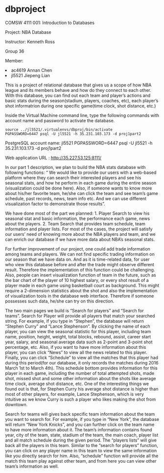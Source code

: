 # dbproject

COMSW 4111 001: Introduction to Databases

Project: NBA Database

Instructor: Kenneth Ross

Group 36

Member: 
<li>ac4619 Annan Chen
<li>jl5521 Jiepeng Lian



This is a project of relational database that gives us a scope of how NBA league and its members behave and how do they connect to each other. With this database, you can find out each team and player’s actions and basic stats during the season(stadium, players, coaches, etc), each player’s shot informatrion during one specific game(time clock, shot distance, etc.)

Inside the Virtual Machine command line, type the following commands with account name and password to activate the database. 
```console
source ../jl5521/.virtualenvs/dbproj/bin/activate
PGPASSWORD=6447 psql -U jl5521 -h 35.231.103.173 -d proj1part2
```

PostgreSQL account name: jl5521
PGPASSWORD=6447 psql -U jl5521 -h 35.231.103.173 -d proj1part2


Web application URL : http://35.227.53.125:8111/

In our part 1 description, we plan to build the NBA stats database with following functions: “ We would like to provide our users with a web-based platform where they can search their interested players and see his seasonal stats, and how he perform in each game during the entire season (visualization could be done here). Also, if someone wants to know more about his/her favorite team, he/she can click the team and see team’s game schedule, past records, news, team info etc. And we can use different visualization factor to demonstrate those results”. 

We have done most of the part we planned: 1. Player Search to view his seasonal stat and basic information, the performance each game, news about the players. 2. Team Search that provides team schedule, team information and player lists. For most of the cases, the project will satisfy our users’ need of knowing more about the NBA players and team, and we can enrich our database if we have more data about NBA’s seasonal stats. 

For further improvement of our project, one could add trade information among teams and players. We can not find specific trading information on our season that we have data on. And as it is time-related data, for user who view this database before and after the trade might observe different result. Therefore the implementation of this function could be challenging. Also, people can insert visualization function of team in the future, such as the bar chart of the player of 10 highest salary, or every shot result of a player made in each game using basketball court as background. This might require a 2-dimension statistics about the shot and also the implementation of visualization tools in the database web interface. Therefore if someone possesses such data, he/she can try on this direction.  

The two main pages we build is “Search for players” and “Search for teams”. 
Search for Player will provide all players that match your searched string. For example, if you type in “Stephen”, the database will return “Stephen Curry” and “Lance Stephenson”. By clicking the name of each player, you can view the seasonal statistic for this player, including team name, position, height, weight, total blocks, rebound, assist, career start year, salary, and seasonal average data such as 2-point and 3-point shot percentage, etc. Also, if you want to have more information about this player, you can click “News” to view all the news related to this player. Finally, you can click “Schedule” to view all the matches that this player had during this period(for our database, it only records the matches during 2016 March 1st to March 4th). This schedule bottom provides information for this player in each game, including the number of total attempted shots, made shot, missed shot and some other information about the shots like average time clock, average shot distance, etc. One of the interesting things we found out is that, for Stephen Curry his average shot distance is higher than most of other players, for example, Lance Stephenson, which is very intuitive as we know Curry is such a player who likes making the shot from downtown. 

Search for teams will gives back specific team information about the team you want to search for. For example, if you type in “New York”, the database will return “New York Knicks”, and you can further click on the team name to have more information about it. The team’s information contains found year, city of the team, state, stadium of the team, the main coach, player list and all match schedule during the given period. The “players lists” will give back all the players in this team. Similar to the “search for players” function, you can click on any player name in this team to view the same information like you directly search for him. Also, “schedule” function will provide all the match this team play against other team, and from here you can view other team’s information as well. 





